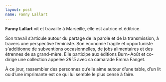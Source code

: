 ```yaml
---
layout: post
name: Fanny Lallart
---
```

**Fanny Lallart** vit et travaille à Marseille, elle est autrice et éditrice. 

Son travail s’articule autour du partage de la parole et de la transmission, à travers une perspective féministe. Son économie fragile et opportuniste s'additionne de subventions occasionnelles, de jobs alimentaires et des étrennes de sa grand-mère. Elle participe aux éditions Burn~Août et co-dirige une collection appelée *39°5* avec sa camarade Emma Fanget.

À ce jour, rassembler des personnes qu’elle aime autour d’une table, d’un lit ou d’une imprimante est ce qui lui semble le plus censé à faire. 